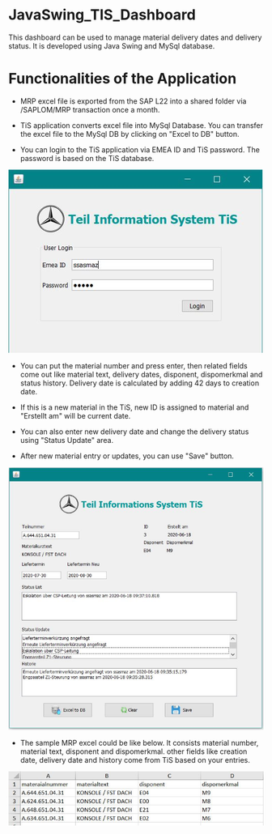 # JavaSwing_TIS_Dashboard

This dashboard can be used to manage material delivery dates and delivery status. It is developed using Java Swing and MySql database.

# Functionalities of the Application
- MRP excel file is exported from the SAP L22 into a shared folder via /SAPLOM/MRP transaction once a month.

- TiS application converts excel file into MySql Database. You can transfer the excel file to the MySql DB by clicking on "Excel to DB" button.

- You can login to the TiS application via EMEA ID and TiS password. The password is based on the TiS database. 

![Login](https://github.com/sinem-sasmazel/JavaSwing_TIS_Dashboard/blob/master/Screenshots/Login.JPG)

- You can put the material number and press enter, then related fields come out like material text, delivery dates, disponent, dispomerkmal and status history. Delivery date is calculated by adding 42 days to creation date.

- If this is a new material in the TiS, new ID is assigned to material and "Erstellt am" will be current date.

- You can also enter new delivery date and change the delivery status using "Status Update" area.

- After new material entry or updates, you can use "Save" button.

![Dashboard](https://github.com/sinem-sasmazel/JavaSwing_TIS_Dashboard/blob/master/Screenshots/Dashboard.JPG)

- The sample MRP excel could be like below. It consists material number, material text, disponent and dispomerkmal.
other fields like creation date, delivery date and history come from TiS based on your entries. 

![Sample MRP Excel](https://github.com/sinem-sasmazel/JavaSwing_TIS_Dashboard/blob/master/Screenshots/Sample%20MRP%20Excel.JPG)









